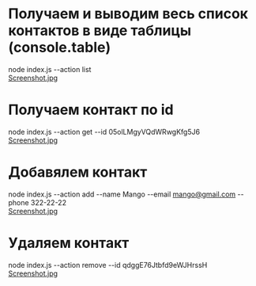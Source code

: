 # Получаем и выводим весь список контактов в виде таблицы (console.table)
node index.js --action list  
[Screenshot.jpg](https://monosnap.com/file/FNEjeYjJDTU6kUz5mD98jkEVNLWcXd)

# Получаем контакт по id
node index.js --action get --id 05olLMgyVQdWRwgKfg5J6  
[Screenshot.jpg](https://monosnap.com/file/Cj7ojWiBKLf2rpcp9idE4uB5Jue93y)
# Добавялем контакт
node index.js --action add --name Mango --email mango@gmail.com --phone 322-22-22  
[Screenshot.jpg](https://monosnap.com/file/1IYX8gZEX85vTerbJgXqpJ6z9clacb)
# Удаляем контакт
node index.js --action remove --id qdggE76Jtbfd9eWJHrssH  
[Screenshot.jpg](https://monosnap.com/file/DfHsZQQ8noWQwB3mWHBAI8Wl58tqF0)